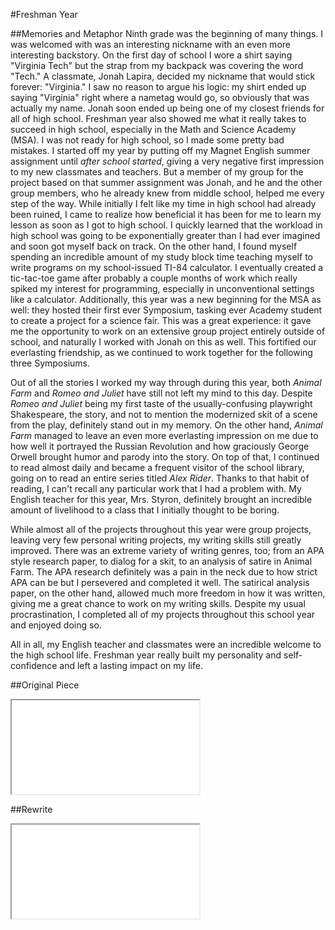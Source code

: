 #Freshman Year

##Memories and Metaphor
Ninth grade was the beginning of many things. I was welcomed with was an interesting nickname with an even more interesting backstory. On the first day of school I wore a shirt saying "Virginia Tech" but the strap from my backpack was covering the word "Tech." A classmate, Jonah Lapira, decided my nickname that would stick forever: "Virginia." I saw no reason to argue his logic: my shirt ended up saying "Virginia" right where a nametag would go, so obviously that was actually my name. Jonah soon ended up being one of my closest friends for all of high school. Freshman year also showed me what it really takes to succeed in high school, especially in the Math and Science Academy (MSA). I was not ready for high school, so I made some pretty bad mistakes. I started off my year by putting off my Magnet English summer assignment until *after school started*, giving a very negative first impression to my new classmates and teachers. But a member of my group for the project based on that summer assignment was Jonah, and he and the other group members, who he already knew from middle school, helped me every step of the way. While initially I felt like my time in high school had already been ruined, I came to realize how beneficial it has been for me to learn my lesson as soon as I got to high school. I quickly learned that the workload in high school was going to be exponentially greater than I had ever imagined and soon got myself back on track. On the other hand, I found myself spending an incredible amount of my study block time teaching myself to write programs on my school-issued TI-84 calculator. I eventually created a tic-tac-toe game after probably a couple months of work which really spiked my interest for programming, especially in unconventional settings like a calculator. Additionally, this year was a new beginning for the MSA as well: they hosted their first ever Symposium, tasking ever Academy student to create a project for a science fair. This was a great experience: it gave me the opportunity to work on an extensive group project entirely outside of school, and naturally I worked with Jonah on this as well. This fortified our everlasting friendship, as we continued to work together for the following three Symposiums.

Out of all the stories I worked my way through during this year, both _Animal Farm_ and _Romeo and Juliet_ have still not left my mind to this day. Despite _Romeo and Juliet_ being my first taste of the usually-confusing playwright Shakespeare, the story, and not to mention the modernized skit of a scene from the play, definitely stand out in my memory. On the other hand, _Animal Farm_ managed to leave an even more everlasting impression on me due to how well it portrayed the Russian Revolution and how graciously George Orwell brought humor and parody into the story. On top of that, I continued to read almost daily and became a frequent visitor of the school library, going on to read an entire series titled _Alex Rider_. Thanks to that habit of reading, I can't recall any particular work that I had a problem with. My English teacher for this year, Mrs. Styron, definitely brought an incredible amount of livelihood to a class that I initially thought to be boring.

While almost all of the projects throughout this year were group projects, leaving very few personal writing projects, my writing skills still greatly improved. There was an extreme variety of writing genres, too; from an APA style research paper, to dialog for a skit, to an analysis of satire in Animal Farm. The APA research definitely was a pain in the neck due to how strict APA can be but I persevered and completed it well. The satirical analysis paper, on the other hand, allowed much more freedom in how it was written, giving me a great chance to work on my writing skills. Despite my usual procrastination, I completed all of my projects throughout this school year and enjoyed doing so.

All in all, my English teacher and classmates were an incredible welcome to the high school life. Freshman year really built my personality and self-confidence and left a lasting impact on my life.

##Original Piece
<iframe class="document autofit" src="original/doc.html" scrolling="no"></iframe>

##Rewrite
<iframe class="document autofit" src="rewrite/doc.html" scrolling="no"></iframe>